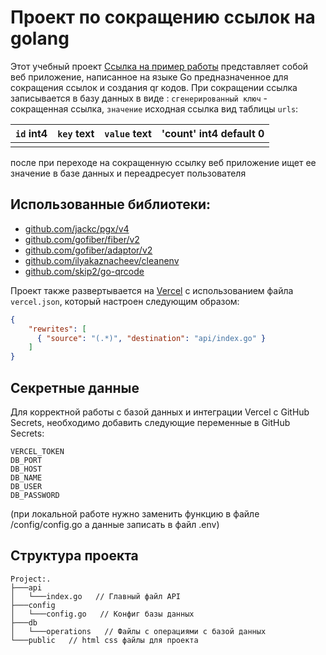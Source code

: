 # Проект по сокращению ссылок на golang

Этот учебный проект [Ссылка на пример работы](https://tiny-url-nu.vercel.app/) представляет собой веб приложение, написанное на языке Go предназначенное для сокращения ссылок и создания qr кодов. При сокращении ссылка записывается в базу данных в виде :
`сгенерированный ключ` - сокращенная ссылка, 
`значение` исходная ссылка
вид таблицы `urls`:

| `id` int4 | `key` text | `value` text | 'count' int4 default 0 |
| --------- | ---------- | ------------ |---|
|          |            |              | |

после при переходе на сокращенную ссылку веб приложение ищет ее значение в базе данных и переадресует пользователя

## Использованные библиотеки:
- [github.com/jackc/pgx/v4](https://github.com/jackc/pgx/v4)
- [github.com/gofiber/fiber/v2](https://github.com/gofiber/fiber/v2)
- [github.com/gofiber/adaptor/v2](https://github.com/gofiber/adaptor/v2)
- [github.com/ilyakaznacheev/cleanenv](https://github.com/ilyakaznacheev/cleanenv)
- [github.com/skip2/go-qrcode](https://github.com/skip2/go-qrcode)

Проект также развертывается на [Vercel](https://vercel.com/) с использованием файла `vercel.json`, который настроен следующим образом:

```json
{
    "rewrites": [
      { "source": "(.*)", "destination": "api/index.go" }
    ]
}
```

## Секретные данные
Для корректной работы с базой данных и интеграции Vercel с GitHub Secrets, необходимо добавить следующие переменные в GitHub Secrets:
```plaintext
VERCEL_TOKEN
DB_PORT
DB_HOST
DB_NAME
DB_USER
DB_PASSWORD
```
(при локальной работе нужно заменить функцию в файле /config/config.go а данные записать в файл .env)

## Структура проекта
```plaintext
Project:.
├───api
│   └───index.go   // Главный файл API
├───config
│   └───config.go   // Конфиг базы данных
├───db
│   └───operations   // Файлы с операциями с базой данных
└───public   // html css файлы для проекта
```


